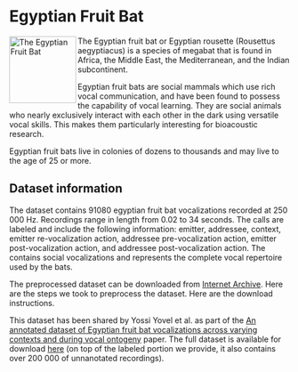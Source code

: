 # Egyptian Fruit Bat

<img src="https://upload.wikimedia.org/wikipedia/commons/4/4c/Skraidantis_egipto_%C5%A1uo_%28cropped%29.jpg" alt="The Egyptian Fruit Bat" width="120" align="left">

The Egyptian fruit bat or Egyptian rousette (Rousettus aegyptiacus) is a species of megabat that is found in Africa, the Middle East, the Mediterranean, and the Indian subcontinent.

Egyptian fruit bats are social mammals which use rich vocal communication, and have been found to possess the capability of vocal learning. They are social animals who nearly exclusively interact with each other in the dark using versatile vocal skills. This makes them particularly interesting for bioacoustic research.

Egyptian fruit bats live in colonies of dozens to thousands and may live to the age of 25 or more.

## Dataset information

The dataset contains 91080 egyptian fruit bat vocalizations recorded at 250 000 Hz. Recordings range in length from 0.02 to 34 seconds. The calls are labeled and include the following information: emitter, addressee, context, emitter re-vocalization action, addressee pre-vocalization action, emitter post-vocalization action, and addressee post-vocalization action. The contains social vocalizations and represents the complete vocal repertoire used by the bats.

The preprocessed dataset can be downloaded from [Internet Archive](https://archive.org/details/egyptian_fruit_bats). Here are the steps we took to preprocess the dataset. Here are the download instructions.

This dataset has been shared by Yossi Yovel et al. as part of the [An annotated dataset of Egyptian fruit bat vocalizations across varying contexts and during vocal ontogeny](https://www.nature.com/articles/sdata2017143) paper. The full dataset is available for download [here](https://figshare.com/collections/An_annotated_dataset_of_Egyptian_fruit_bat_vocalizations_across_varying_contexts_and_during_vocal_ontogeny/3666502) (on top of the labeled portion we provide, it also contains over 200 000 of unnanotated recordings).